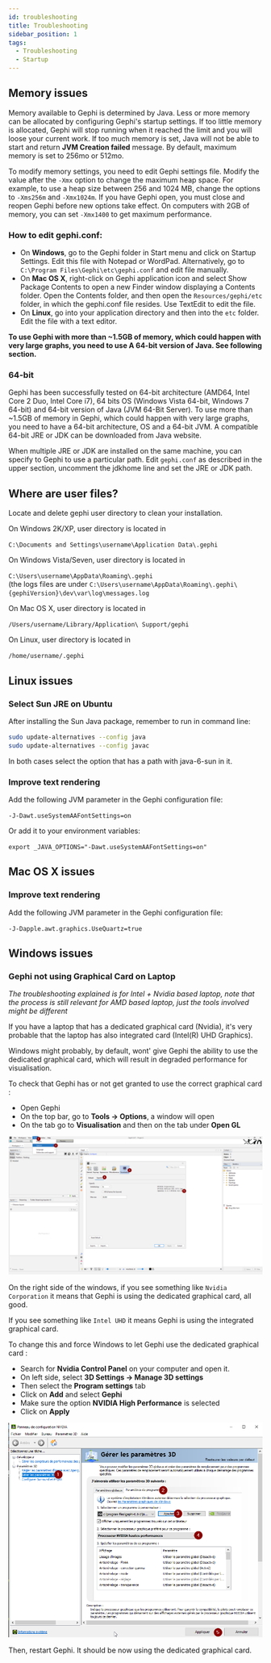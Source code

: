 ```yaml
---
id: troubleshooting
title: Troubleshooting
sidebar_position: 1
tags:
  - Troubleshooting
  - Startup
---
```

## Memory issues

Memory available to Gephi is determined by Java. Less or more memory can be allocated by configuring Gephi's startup settings. If too little memory is allocated, Gephi will stop running when it reached the limit and you will loose your current work. If too much memory is set, Java will not be able to start and return **JVM Creation failed** message. By default, maximum memory is set to 256mo or 512mo.

To modify memory settings, you need to edit Gephi settings file. Modify the value after the `-Xmx` option to change the maximum heap space. For example, to use a heap size between 256 and 1024 MB, change the options to `-Xms256m` and `-Xmx1024m`. If you have Gephi open, you must close and reopen Gephi before new options take effect. On computers with 2GB of memory, you can set `-Xmx1400` to get maximum performance.

### How to edit gephi.conf:

- On **Windows**, go to the Gephi folder in Start menu and click on Startup Settings. Edit this file with Notepad or WordPad. Alternatively, go to `C:\Program Files\Gephi\etc\gephi.conf` and edit file manually.
- On **Mac OS X**, right-click on Gephi application icon and select Show Package Contents to open a new Finder window displaying a Contents folder. Open the Contents folder, and then open the `Resources/gephi/etc` folder, in which the gephi.conf file resides. Use TextEdit to edit the file.
- On **Linux**, go into your application directory and then into the `etc` folder. Edit the file with a text editor.

**To use Gephi with more than ~1.5GB of memory, which could happen with very large graphs, you need to use A 64-bit version of Java. See following section.**

### 64-bit

Gephi has been successfully tested on 64-bit architecture (AMD64, Intel Core 2 Duo, Intel Core i7), 64 bits OS (Windows Vista 64-bit, Windows 7 64-bit) and 64-bit version of Java (JVM 64-Bit Server). To use more than ~1.5GB of memory in Gephi, which could happen with very large graphs, you need to have a 64-bit architecture, OS and a 64-bit JVM. A compatible 64-bit JRE or JDK can be downloaded from Java website.

When multiple JRE or JDK are installed on the same machine, you can specify to Gephi to use a particular path. Edit `gephi.conf` as described in the upper section, uncomment the jdkhome line and set the JRE or JDK path.

## Where are user files?

Locate and delete gephi user directory to clean your installation.

On Windows 2K/XP, user directory is located in

`C:\Documents and Settings\username\Application Data\.gephi`

On Windows Vista/Seven, user directory is located in

`C:\Users\username\AppData\Roaming\.gephi`  
(the logs files are under  `C:\Users\username\AppData\Roaming\.gephi\{gephiVersion}\dev\var\log\messages.log`

On Mac OS X, user directory is located in

`/Users/username/Library/Application\ Support/gephi`

On Linux, user directory is located in

`/home/username/.gephi`



## Linux issues

### Select Sun JRE on Ubuntu

After installing the Sun Java package, remember to run in command line:

```sh
sudo update-alternatives --config java
sudo update-alternatives --config javac
```

In both cases select the option that has a path with java-6-sun in it.

### Improve text rendering

Add the following JVM parameter in the Gephi configuration file:

``-J-Dawt.useSystemAAFontSettings=on``

Or add it to your environment variables:

``export _JAVA_OPTIONS="-Dawt.useSystemAAFontSettings=on"``

## Mac OS X issues

### Improve text rendering

Add the following JVM parameter in the Gephi configuration file:

``-J-Dapple.awt.graphics.UseQuartz=true``

## Windows issues

### Gephi not using Graphical Card on Laptop

*The troubleshooting explained is for Intel + Nvidia based laptop, note that the process is still relevant for AMD based laptop, just the tools involved might be different*

If you have a laptop that has a dedicated graphical card (Nvidia), it's very probable that the laptop has also  integrated card (Intel(R) UHD Graphics).

Windows might probably, by default, wont' give Gephi the ability to use the dedicated graphical card, which will result in degraded performance for visualisation.

To check that Gephi has or not get granted to use the correct graphical card :

* Open Gephi
* On the top bar, go to **Tools -> Options**, a window will open
* On the tab go to **Visualisation** and then on the tab under **Open GL**

![image](/docs/User_Manual/Troubleshooting/Graphical_Card_Information.png)

On the right side of the windows, if you see something like `Nvidia Corporation` it means that Gephi is using the dedicated graphical card, all good.

If you see something like  `Intel UHD` it means Gephi is using the integrated graphical card. 


To change this and force Windows to let Gephi use the dedicated graphical card :

* Search for **Nvidia Control Panel** on your computer and open it.
* On left side, select **3D Settings -> Manage 3D settings**
* Then select the **Program settings** tab
* Click on **Add** and select **Gephi**
* Make sure the option **NVIDIA High Performance** is selected
* Click on **Apply**

![image](/docs/User_Manual/Troubleshooting/Nvidia_3D_Panel.png)

Then, restart Gephi. It should be now using the dedicated graphical card.